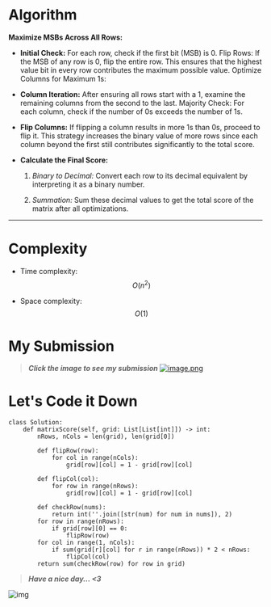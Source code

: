 # Algorithm
**Maximize MSBs Across All Rows:**

- **Initial Check:** For each row, check if the first bit (MSB) is 0.
Flip Rows: If the MSB of any row is 0, flip the entire row. This ensures that the highest value bit in every row contributes the maximum possible value.
Optimize Columns for Maximum 1s:

- **Column Iteration:** After ensuring all rows start with a 1, examine the remaining columns from the second to the last.
Majority Check: For each column, check if the number of 0s exceeds the number of 1s.

- **Flip Columns:** If flipping a column results in more 1s than 0s, proceed to flip it. This strategy increases the binary value of more rows since each column beyond the first still contributes significantly to the total score.

- **Calculate the Final Score:**

    1. *Binary to Decimal:* Convert each row to its decimal equivalent by interpreting it as a binary number.

    2. *Summation:* Sum these decimal values to get the total score of the matrix after all optimizations.

---


# Complexity
- Time complexity: $$O(n ^2)$$
<!-- Add your time complexity here, e.g. $$O(n)$$ -->

- Space complexity: $$O(1)$$
<!-- Add your space complexity here, e.g. $$O(n)$$ -->
# My Submission
> ***Click the image to see my submission***
<a href = https://leetcode.com/problems/score-after-flipping-matrix/submissions/1256548491/>![image.png](https://assets.leetcode.com/users/images/7591ce89-04b2-4626-b6b6-fcfb5e457bac_1715567512.2182808.png)</a>
# Let's Code it Down
```
class Solution:
    def matrixScore(self, grid: List[List[int]]) -> int:
        nRows, nCols = len(grid), len(grid[0])

        def flipRow(row):
            for col in range(nCols):
                grid[row][col] = 1 - grid[row][col] 

        def flipCol(col):
            for row in range(nRows):
                grid[row][col] = 1 - grid[row][col]

        def checkRow(nums):
            return int(''.join([str(num) for num in nums]), 2)
        for row in range(nRows):
            if grid[row][0] == 0:
                flipRow(row)
        for col in range(1, nCols):
            if sum(grid[r][col] for r in range(nRows)) * 2 < nRows:
                flipCol(col)
        return sum(checkRow(row) for row in grid)
```
>***Have a nice day... <3***

![img](https://i.imgflip.com/415oth.gif)
